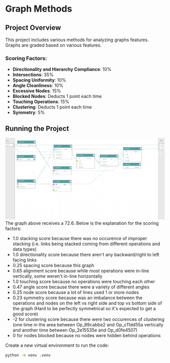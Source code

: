 # Graph Methods 

## Project Overview
This project includes various methods for analyzing graphs features. Graphs are graded based on various features.

### Scoring Factors:
- **Directionality and Hierarchy Compliance**: 10%
- **Intersections**: 35%
- **Spacing Uniformity**: 10%
- **Angle Cleanliness**: 10%
- **Excessive Nodes**: 15%
- **Blocked Nodes**: Deducts 1 point each time 
- **Touching Operations**: 15%
- **Clustering**: Deducts 1 point each time 
- **Symmetry**: 5%

## Running the Project
![Example Graph](images/Example.png)
The graph above receives a 72.6.
Below is the explanation for the scoring factors: 

- 1.0 stacking score because there was no occurence of improper stacking (i.e. links being stacked coming from different operations and data types)
- 1.0 directionality score because there aren't any backward/right to left facing links
- 0.25 spacing score because this graph
- 0.65 alignment score because while most operations were in-line vertically, some weren't in-line horizontally
- 1.0 touching score because no operations were touching each other
- 0.47 angle score because there were a variety of different angles
- 0.25 node score because a lot of lines used 1 or more nodes 
- 0.23 symmetry score because was an imbalance between the operations and nodes on the left vs right side and top vs bottom side of the graph (Hard to be perfectly symmetrical so it's expected to get a good score)
- -2 for clustering score because there were two occurences of clustering (one time in the area between Op_89cabbe2 and Op_c11dd55a vertically and another time between Op_2e15535e and Op_d0fe4507)
- 0 for nodes blocked because no nodes were hidden behind operations

Create a new virtual environment to run the code:

```bash
python -m venv .venv
